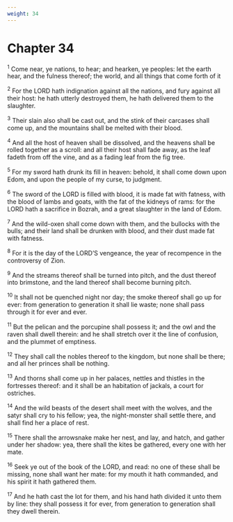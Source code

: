 ```yaml
---
weight: 34
---
```


# Chapter 34

<sup>1</sup> Come near, ye nations, to hear; and hearken, ye peoples: let the earth hear, and the fulness thereof; the world, and all things that come forth of it 

<sup>2</sup> For the LORD hath indignation against all the nations, and fury against all their host: he hath utterly destroyed them, he hath delivered them to the slaughter. 

<sup>3</sup> Their slain also shall be cast out, and the stink of their carcases shall come up, and the mountains shall be melted with their blood. 

<sup>4</sup> And all the host of heaven shall be dissolved, and the heavens shall be rolled together as a scroll: and all their host shall fade away, as the leaf fadeth from off the vine, and as a fading leaf from the fig tree. 

<sup>5</sup> For my sword hath drunk its fill in heaven: behold, it shall come down upon Edom, and upon the people of my curse, to judgment. 

<sup>6</sup> The sword of the LORD is filled with blood, it is made fat with fatness, with the blood of lambs and goats, with the fat of the kidneys of rams: for the LORD hath a sacrifice in Bozrah, and a great slaughter in the land of Edom. 

<sup>7</sup> And the wild-oxen shall come down with them, and the bullocks with the bulls; and their land shall be drunken with blood, and their dust made fat with fatness. 

<sup>8</sup> For it is the day of the LORD’S vengeance, the year of recompence in the controversy of Zion. 

<sup>9</sup> And the streams thereof shall be turned into pitch, and the dust thereof into brimstone, and the land thereof shall become burning pitch. 

<sup>10</sup> It shall not be quenched night nor day; the smoke thereof shall go up for ever: from generation to generation it shall lie waste; none shall pass through it for ever and ever. 

<sup>11</sup> But the pelican and the porcupine shall possess it; and the owl and the raven shall dwell therein: and he shall stretch over it the line of confusion, and the plummet of emptiness. 

<sup>12</sup> They shall call the nobles thereof to the kingdom, but none shall be there; and all her princes shall be nothing. 

<sup>13</sup> And thorns shall come up in her palaces, nettles and thistles in the fortresses thereof: and it shall be an habitation of jackals, a court for ostriches. 

<sup>14</sup> And the wild beasts of the desert shall meet with the wolves, and the satyr shall cry to his fellow; yea, the night-monster shall settle there, and shall find her a place of rest. 

<sup>15</sup> There shall the arrowsnake make her nest, and lay, and hatch, and gather under her shadow: yea, there shall the kites be gathered, every one with her mate. 

<sup>16</sup> Seek ye out of the book of the LORD, and read: no one of these shall be missing, none shall want her mate: for my mouth it hath commanded, and his spirit it hath gathered them. 

<sup>17</sup> And he hath cast the lot for them, and his hand hath divided it unto them by line: they shall possess it for ever, from generation to generation shall they dwell therein. 


